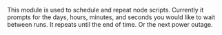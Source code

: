 This module is used to schedule and repeat node scripts. 
Currently it prompts for the days, hours, minutes, and seconds you would like to wait between runs.
It repeats until the end of time. Or the next power outage.